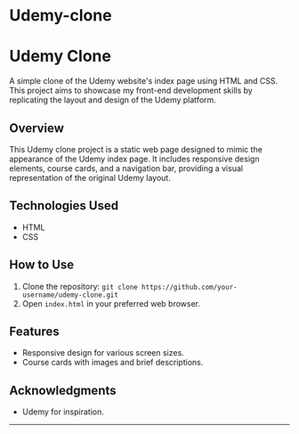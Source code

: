 # Udemy-clone
# Udemy Clone

A simple clone of the Udemy website's index page using HTML and CSS. This project aims to showcase my front-end development skills by replicating the layout and design of the Udemy platform.

## Overview

This Udemy clone project is a static web page designed to mimic the appearance of the Udemy index page. It includes responsive design elements, course cards, and a navigation bar, providing a visual representation of the original Udemy layout.

## Technologies Used

- HTML
- CSS

## How to Use

1. Clone the repository: `git clone https://github.com/your-username/udemy-clone.git`
2. Open `index.html` in your preferred web browser.

## Features

- Responsive design for various screen sizes.
- Course cards with images and brief descriptions.

## Acknowledgments

- Udemy for inspiration.

---

